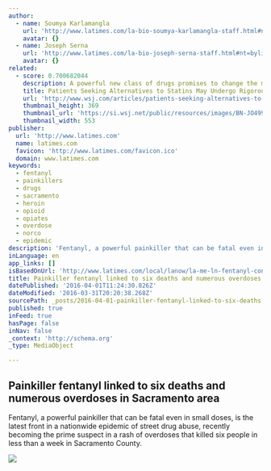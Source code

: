 ```yaml
---
author:
  - name: Soumya Karlamangla
    url: 'http://www.latimes.com/la-bio-soumya-karlamangla-staff.html#nt=byline'
    avatar: {}
  - name: Joseph Serna
    url: 'http://www.latimes.com/la-bio-joseph-serna-staff.html#nt=byline'
    avatar: {}
related:
  - score: 0.700682044
    description: A powerful new class of drugs promises to change the management of heart disease for high-risk patients who struggle to get their cholesterol levels under control-a group that numbers in the millions. But only some of them are likely to get the new medicines. The new drugs are expensive.
    title: Patients Seeking Alternatives to Statins May Undergo Rigorous Vetting
    url: 'http://www.wsj.com/articles/patients-seeking-alternatives-to-statins-may-undergo-rigorous-vetting-1438029636'
    thumbnail_height: 369
    thumbnail_url: 'https://si.wsj.net/public/resources/images/BN-JO499_0727HE_G_20150727110822.jpg'
    thumbnail_width: 553
publisher:
  url: 'http://www.latimes.com'
  name: latimes.com
  favicon: 'http://www.latimes.com/favicon.ico'
  domain: www.latimes.com
keywords:
  - fentanyl
  - painkillers
  - drugs
  - sacramento
  - heroin
  - opioid
  - opiates
  - overdose
  - norco
  - epidemic
description: 'Fentanyl, a powerful painkiller that can be fatal even in small doses, is the latest front in a nationwide epidemic of street drug abuse, recently becoming the prime suspect in a rash of overdoses that killed six people in less than a week in Sacramento County.'
inLanguage: en
app_links: []
isBasedOnUrl: 'http://www.latimes.com/local/lanow/la-me-ln-fentanyl-contaminated-street-drugs-20160330-story.html'
title: Painkiller fentanyl linked to six deaths and numerous overdoses in Sacramento area
datePublished: '2016-04-01T11:24:30.826Z'
dateModified: '2016-03-31T20:20:38.268Z'
sourcePath: _posts/2016-04-01-painkiller-fentanyl-linked-to-six-deaths-and-numerous-overdo.md
published: true
inFeed: true
hasPage: false
inNav: false
_context: 'http://schema.org'
_type: MediaObject

---
```

<article style=""><h1>Painkiller fentanyl linked to six deaths and numerous overdoses in Sacramento area</h1><p>Fentanyl, a powerful painkiller that can be fatal even in small doses, is the latest front in a nationwide epidemic of street drug abuse, recently becoming the prime suspect in a rash of overdoses that killed six people in less than a week in Sacramento County.</p><img src="http://www.trbimg.com/img-56fcbec5/turbine/la-me-ln-fentanyl-contaminated-street-drugs-20160330" /></article>